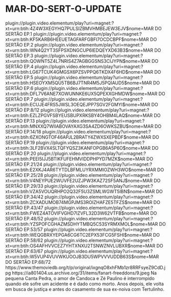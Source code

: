 # MAR-DO-SERT-O-UPDATE

<item>
<title>[COLOR silver][B] MAR DO SERTÃO 1º TEMPORADA [/COLOR][/B][COLOR yellow]  FULL HD  [B][/COLOR][/B]</title>
<link>plugin://plugin.video.elementum/play?uri=magnet:?xt=urn:btih:4Z4W3XEGYHQ7PULSIZBMVHMBEJEW3EJV$nome=MAR DO SERTÃO EP.1</link>
<link>plugin://plugin.video.elementum/play?uri=magnet:?xt=urn:btih:KF5KARB6HEEUETAGFARFGBFI7OCDCBPF$nome=MAR DO SERTÃO EP.2</link>
<link>plugin://plugin.video.elementum/play?uri=magnet:?xt=urn:btih:WN4Q2YT3SFPSXDNGCUP6IEDQEYXD63B3$nome=MAR DO SERTÃO EP.3</link>
<link>plugin://plugin.video.elementum/play?uri=magnet:?xt=urn:btih:QOWNT5Z4L7NRIS4Z7AGBGGSNS3CIJYPN$nome=MAR DO SERTÃO EP.4</link>
<link>plugin://plugin.video.elementum/play?uri=magnet:?xt=urn:btih:LG67TCUK4GMGSX6PZSVPPQ6TKDX4F6HD$nome=MAR DO SERTÃO EP.5</link>
<link>plugin://plugin.video.elementum/play?uri=magnet:?xt=urn:btih:HSEOYXM5QU5TB6BJ7TNR4M5J5PQIAUD5$nome=MAR DO SERTÃO EP.6</link>
<link>plugin://plugin.video.elementum/play?uri=magnet:?xt=urn:btih:DFL7V6ANE7XOWUNNKE6UX5QPEXXGHMDW$nome=MAR DO SERTÃO EP.7</link>
<link>plugin://plugin.video.elementum/play?uri=magnet:?xt=urn:btih:ECUJE4FRS5JWSL3OEQEJPP7SGV2FGMYI$nome=MAR DO SERTÃO EP.8/12</link>
<link>plugin://plugin.video.elementum/play?uri=magnet:?xt=urn:btih:EZLZPGVFSBYEUSBUPXRKSBY4OHBM4LAQ$nome=MAR DO SERTÃO EP.13</link>
<link>plugin://plugin.video.elementum/play?uri=magnet:?xt=urn:btih:MNXXQ7WIIABOVAYAXG3SA4ZD6OWKSZBU$nome=MAR DO SERTÃO EP.14/18</link>
<link>plugin://plugin.video.elementum/play?uri=magnet:?xt=urn:btih:6ZXONGTOF46APJL2BRATY4ZWXSXEPBDF$nome=MAR DO SERTÃO EP.19</link>
<link>plugin://plugin.video.elementum/play?uri=magnet:?xt=urn:btih:3LF2BVX4SLTQFYQSZ3KANFOPGB6A5P6O$nome=MAR DO SERTÃO EP.20</link>
<link>plugin://plugin.video.elementum/play?uri=magnet:?xt=urn:btih:PEEI5IJJ5BTIKFUFEHMVIDDPHPYD7MZK$nome=MAR DO SERTÃO EP.21/24</link>
<link>plugin://plugin.video.elementum/play?uri=magnet:?xt=urn:btih:E2XKJ4AR6TYTDLBFMLUYRXMMIOZWH3WO$nome=MAR DO SERTÃO EP.25/28</link>
<link>plugin://plugin.video.elementum/play?uri=magnet:?xt=urn:btih:V4NEYPUE2WUVFE2UZJPW3KAZ72SF5ANJ$nome=MAR DO SERTÃO EP.29/33</link>
<link>plugin://plugin.video.elementum/play?uri=magnet:?xt=urn:btih:VZA5VOUQRHPO2Q32F5U3ZSMLWGWT5IBN$nome=MAR DO SERTÃO EP.34/42</link>
<link>plugin://plugin.video.elementum/play?uri=magnet:?xt=urn:btih:ZCXADUMOB74MGPJMS3ROIZHAFZE5TFZS$nome=MAR DO SERTÃO EP.43/47</link>
<link>plugin://plugin.video.elementum/play?uri=magnet:?xt=urn:btih:FWEZ4ATOVIFVGHD7IZVFL32D3W62VTFB$nome=MAR DO SERTÃO EP.48/52</link>
<link>plugin://plugin.video.elementum/play?uri=magnet:?xt=urn:btih:YZSPOFCGHAZMSDHYTMBQ5C53SYRMXMOL$nome=MAR DO SERTÃO EP.53/57</link>
<link>plugin://plugin.video.elementum/play?uri=magnet:?xt=urn:btih:WEQGBRXYEPGA6CG6TC2EPX53FCG5FSHI$nome=MAR DO SERTÃO EP.58/62</link>
<link>plugin://plugin.video.elementum/play?uri=magnet:?xt=urn:btih:OS4AFHVVCEZ7YHTXNXU2TSNWZNVLUBXR$nome=MAR DO SERTÃO EP.63/67</link>
<link>plugin://plugin.video.elementum/play?uri=magnet:?xt=urn:btih:W5VUP4VUVWKUOOJB3DU5WPVVVUDDB63S$nome=MAR DO SERTÃO EP.68/72</link>
<thumbnail>https://www.themoviedb.org/t/p/original/ixgnqO8xhFMb1zr8RRFsyeZ9CdD.jpg</thumbnail>
<fanart>https://ia801404.us.archive.org/31/items/fanart-freeddons/9.jpeg</fanart>
<info>Na pequena Canta Pedra, o amor de Candoca e Zé Paulino é interrompido quando ele sofre um acidente e é dado como morto. Anos depois, ele volta em busca de justiça e antes do casamento de sua ex-noiva com Tertulinho.</info>
</item>
